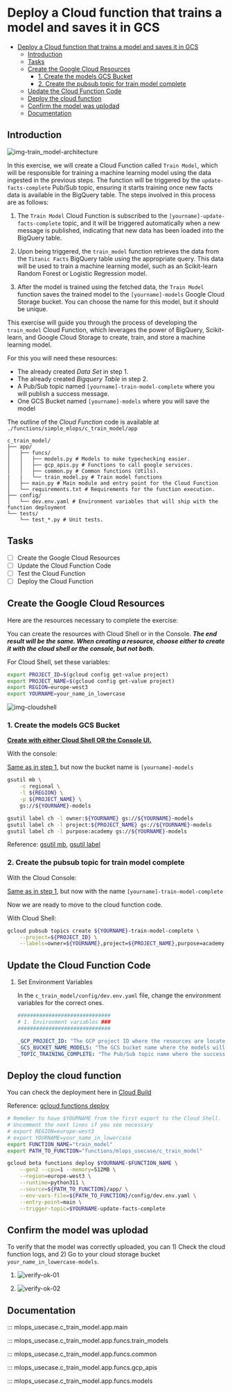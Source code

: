 # Deploy a Cloud function that trains a model and saves it in GCS

- [Deploy a Cloud function that trains a model and saves it in GCS](#deploy-a-cloud-function-that-trains-a-model-and-saves-it-in-gcs)
  - [Introduction](#introduction)
  - [Tasks](#tasks)
  - [Create the Google Cloud Resources](#create-the-google-cloud-resources)
    - [1. Create the models GCS Bucket](#1-create-the-models-gcs-bucket)
    - [2. Create the pubsub topic for train model complete](#2-create-the-pubsub-topic-for-train-model-complete)
  - [Update the Cloud Function Code](#update-the-cloud-function-code)
  - [Deploy the cloud function](#deploy-the-cloud-function)
  - [Confirm the model was uplodad](#confirm-the-model-was-uplodad)
  - [Documentation](#documentation)

## Introduction

![img-train_model-architecture](./resources/part_3/architecture-Step3.svg)

In this exercise, we will create a Cloud Function called `Train Model`, which will be responsible for training a machine learning model using the data ingested in the previous steps. The function will be triggered by the `update-facts-complete` Pub/Sub topic, ensuring it starts training once new facts data is available in the BigQuery table. The steps involved in this process are as follows:

1. The `Train Model` Cloud Function is subscribed to the `[yourname]-update-facts-complete` topic, and it will be triggered automatically when a new message is published, indicating that new data has been loaded into the BigQuery table.

2. Upon being triggered, the `train_model` function retrieves the data from the `Titanic Facts` BigQuery table using the appropriate query. This data will be used to train a machine learning model, such as an Scikit-learn Random Forest or Logistic Regression model.

3. After the model is trained using the fetched data, the `Train Model` function saves the trained model to the `[yourname]-models` Google Cloud Storage bucket. You can choose the name for this model, but it should be unique.

This exercise will guide you through the process of developing the `train_model` Cloud Function, which leverages the power of BigQuery, Scikit-learn, and Google Cloud Storage to create, train, and store a machine learning model.

For this you will need these resources:

- The already created *Data Set* in step 1.
- The already created *Bigquery Table* in step 2.
- A Pub/Sub topic named `[yourname]-train-model-complete` where you will publish a success message.
- One GCS Bucket named `[yourname]-models` where you will save the model

The outline of the *Cloud Function* code is available at `./functions/simple_mlops/c_train_model/app`

```text
c_train_model/
├── app/
│   ├── funcs/
│   │   ├── models.py # Models to make typechecking easier.
│   │   ├── gcp_apis.py # Functions to call google services.
│   │   ├── common.py # Common functions (Utils).
|   |   └── train_model.py # Train model functions
│   ├── main.py # Main module and entry point for the Cloud Function
│   └── requirements.txt # Requirements for the function execution.
├── config/
│   └── dev.env.yaml # Environment variables that will ship with the function deployment
└── tests/
    └── test_*.py # Unit tests.
```

## Tasks

- [ ] Create the Google Cloud Resources
- [ ] Update the Cloud Function Code
- [ ] Test the Cloud Function
- [ ] Deploy the Cloud Function

## Create the Google Cloud Resources

Here are the resources necessary to complete the exercise:

You can create the resources with Cloud Shell or in the Console.
***The end result will be the same. When creating a resource, choose either to create it with the cloud shell or the console, but not both.***

For Cloud Shell, set these variables:

```bash
export PROJECT_ID=$(gcloud config get-value project)
export PROJECT_NAME=$(gcloud config get-value project)
export REGION=europe-west3
export YOURNAME=your_name_in_lowercase
```

![img-cloudshell](./resources/part_1/cloud-shell-01.png)

### 1. Create the models GCS Bucket

<u>**Create with either Cloud Shell OR the Console UI.**</u>

With the console:

[Same as in step 1](./step1.md#3-create-a-google-cloud-storage-bucket), but now the bucket name is `[yourname]-models`

```bash
gsutil mb \
    -c regional \
    -l ${REGION} \
    -p ${PROJECT_NAME} \
    gs://${YOURNAME}-models

gsutil label ch -l owner:${YOURNAME} gs://${YOURNAME}-models
gsutil label ch -l project:${PROJECT_NAME} gs://${YOURNAME}-models
gsutil label ch -l purpose:academy gs://${YOURNAME}-models
```

Reference: [gsutil mb](https://cloud.google.com/storage/docs/gsutil/commands/mb), [gsutil label](https://cloud.google.com/storage/docs/gsutil/commands/label)

### 2. Create the pubsub topic for train model complete

With the Cloud Console:

[Same as in step 1](./step1.md#4-create-the-pubsub-topic-for-ingestion-complete), but now with the name `[yourname]-train-model-complete`

Now we are ready to move to the cloud function code.

With Cloud Shell:

```bash
gcloud pubsub topics create ${YOURNAME}-train-model-complete \
    --project=${PROJECT_ID} \
    --labels=owner=${YOURNAME},project=${PROJECT_NAME},purpose=academy
```

## Update the Cloud Function Code

1. Set Environment Variables

    In the `c_train_model/config/dev.env.yaml` file, change the environment variables for the correct ones.

    ```python
    ##############################
    # 1. Environment variables ###
    ##############################
    ```

    ```yaml
    _GCP_PROJECT_ID: "The GCP project ID where the resources are located"
    _GCS_BUCKET_NAME_MODELS: "The GCS bucket name where the models will be saved"
    _TOPIC_TRAINING_COMPLETE: "The Pub/Sub topic name where the success message will be published"
    ```

## Deploy the cloud function

You can check the deployment here in [Cloud Build](https://console.cloud.google.com/cloud-build/builds;region=europe-west3?referrer=search&project=closeracademy-handson)

Reference: [gcloud functions deploy](https://cloud.google.com/sdk/gcloud/reference/functions/deploy)

```bash
# Remeber to have $YOURNAME from the first export to the Cloud Shell. 
# Uncomment the next lines if you see necessary
# export REGION=europe-west3
# export YOURNAME=your_name_in_lowercase
export FUNCTION_NAME="train_model"
export PATH_TO_FUNCTION="functions/mlops_usecase/c_train_model"

gcloud beta functions deploy $YOURNAME-$FUNCTION_NAME \
    --gen2 --cpu=1 --memory=512MB \
    --region=europe-west3 \
    --runtime=python311 \
    --source=${PATH_TO_FUNCTION}/app/ \
    --env-vars-file=${PATH_TO_FUNCTION}/config/dev.env.yaml \
    --entry-point=main \
    --trigger-topic=$YOURNAME-update-facts-complete
```

## Confirm the model was uplodad

To verify that the model was correctly uploaded, you can 1) Check the cloud function logs, and 2) Go to your cloud storage bucket `your_name_in_lowercase-models`.

1.
    ![verify-ok-01](./resources/part_3/verify-ok-01.png)

2.
    ![verify-ok-02](./resources/part_3/verify-ok-02.png)

## Documentation

::: mlops_usecase.c_train_model.app.main

::: mlops_usecase.c_train_model.app.funcs.train_models

::: mlops_usecase.c_train_model.app.funcs.common

::: mlops_usecase.c_train_model.app.funcs.gcp_apis

::: mlops_usecase.c_train_model.app.funcs.models
